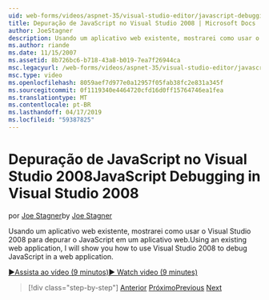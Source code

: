 ```yaml
---
uid: web-forms/videos/aspnet-35/visual-studio-editor/javascript-debugging-in-visual-studio-2008
title: Depuração de JavaScript no Visual Studio 2008 | Microsoft Docs
author: JoeStagner
description: Usando um aplicativo web existente, mostrarei como usar o Visual Studio 2008 para depurar o JavaScript em um aplicativo web.
ms.author: riande
ms.date: 11/15/2007
ms.assetid: 8b726bc6-b718-43a8-b019-7ea7f26944ca
msc.legacyurl: /web-forms/videos/aspnet-35/visual-studio-editor/javascript-debugging-in-visual-studio-2008
msc.type: video
ms.openlocfilehash: 8059aef7d977e0a12957f05fab38fc2e831a345f
ms.sourcegitcommit: 0f1119340e4464720cfd16d0ff15764746ea1fea
ms.translationtype: MT
ms.contentlocale: pt-BR
ms.lasthandoff: 04/17/2019
ms.locfileid: "59387825"
---
```

# <a name="javascript-debugging-in-visual-studio-2008"></a><span data-ttu-id="b5a16-103">Depuração de JavaScript no Visual Studio 2008</span><span class="sxs-lookup"><span data-stu-id="b5a16-103">JavaScript Debugging in Visual Studio 2008</span></span>

<span data-ttu-id="b5a16-104">por [Joe Stagner](https://github.com/JoeStagner)</span><span class="sxs-lookup"><span data-stu-id="b5a16-104">by [Joe Stagner](https://github.com/JoeStagner)</span></span>

<span data-ttu-id="b5a16-105">Usando um aplicativo web existente, mostrarei como usar o Visual Studio 2008 para depurar o JavaScript em um aplicativo web.</span><span class="sxs-lookup"><span data-stu-id="b5a16-105">Using an existing web application, I will show you how to use Visual Studio 2008 to debug JavaScript in a web application.</span></span>

[<span data-ttu-id="b5a16-106">&#9654;Assista ao vídeo (9 minutos)</span><span class="sxs-lookup"><span data-stu-id="b5a16-106">&#9654; Watch video (9 minutes)</span></span>](https://channel9.msdn.com/Blogs/ASP-NET-Site-Videos/javascript-debugging-in-visual-studio-2008)

> [!div class="step-by-step"]
> <span data-ttu-id="b5a16-107">[Anterior](javascript-intellisense-support-in-visual-studio-2008.md)
> [Próximo](multi-targeting-support-in-visual-studio-2008.md)</span><span class="sxs-lookup"><span data-stu-id="b5a16-107">[Previous](javascript-intellisense-support-in-visual-studio-2008.md)
[Next](multi-targeting-support-in-visual-studio-2008.md)</span></span>
